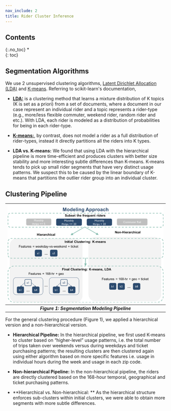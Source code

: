 ```yaml
---
nav_include: 2
title: Rider Cluster Inference
---
```


## Contents
{:.no_toc}
*  
{: toc}

## Segmentation Algorithms
We use 2 unsupervised clustering algorithms,  [Latent Dirichlet Allocation (LDA)](https://en.wikipedia.org/wiki/Latent_Dirichlet_allocation) and [K-means](https://en.wikipedia.org/wiki/K-means_clustering). Referring to scikit-learn's documentation,
  - **[LDA:](http://scikit-learn.org/stable/modules/generated/sklearn.decomposition.LatentDirichletAllocation.html)** is a clustering method that learns a mixture distribution of K topics (K is set as a priori) from a set of documents, where a document in our case represent an individual rider and a topic represents a rider-type (e.g., more/less flexible commuter, weekend rider, random rider and etc.). With LDA, each rider is modeled as a distribution of probabilities for being in each rider-type.

  - **[K-means:](http://scikit-learn.org/stable/modules/generated/sklearn.cluster.KMeans.html)**, by contrast, does not model a rider as a full distribution of rider-types, instead it directly partitions all the riders into K types.

  - **LDA vs. K-means:** We found that using LDA with the hierarchical pipeline is more time-efficient and produces clusters with better size stability and more interesting subtle differences than K-means. K-means tends to pick up small rider segments that have very distinct usage patterns. We suspect this to be caused by the linear boundary of K-means that partitions the outlier rider group into an individual cluster. 

## Clustering Pipeline

| <img src="img/segmentation_model.png" width="1000">|
|:--:|
| ***Figure 1: Segmentation Modeling Pipeline*** |

For the general clustering procedure (Figure 1), we applied a hierarchical version and a non-hierarchical version.

- **Hierarchical Pipeline:** In the hierarchical pipeline, we first used K-means to cluster based on “higher-level” usage patterns, i.e. the total number of trips taken over weekends versus during weekdays and ticket purchasing patterns; the resulting clusters are then clustered again using either algorithm based on more specific features i.e. usage in individual hours during the week and usage in each zip code.

- **Non-hierarchical Pipeline:** In the non-hierarchical pipeline, the riders are directly clustered based on the 168-hour temporal, geographical and ticket purchasing patterns.

- **Hierarchical vs. Non-hierarchical: ** As the hierarchical structure enforces sub-clusters within initial clusters, we were able to obtain more segments with more subtle differences.
